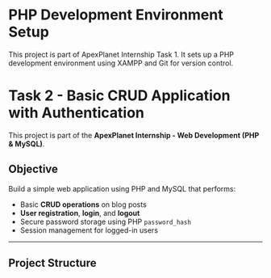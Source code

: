 # PHP Development Environment Setup

This project is part of ApexPlanet Internship Task 1. It sets up a PHP development environment using XAMPP and Git for version control.
# Task 2 - Basic CRUD Application with Authentication

This project is part of the **ApexPlanet Internship - Web Development (PHP & MySQL)**.

## Objective

Build a simple web application using PHP and MySQL that performs:
- Basic **CRUD operations** on blog posts
- **User registration**, **login**, and **logout**
- Secure password storage using PHP `password_hash`
- Session management for logged-in users

---

## Project Structure

